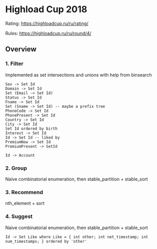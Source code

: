 # Highload Cup 2018

Rating: https://highloadcup.ru/ru/rating/

Rules: https://highloadcup.ru/ru/round/4/

## Overview

### 1. Filter
Implemented as set intersections and unions with help from binsearch

```
Sex -> Set Id
Domain -> Set Id
Set (Email -> Set Id)
Status -> Set Id
Fname -> Set Id
Set (Sname -> Set Id) -- maybe a prefix tree
PhoneCode -> Set Id
PhonePresent -> Set Id
Country -> Set Id
City -> Set Id
Set Id ordered by birth
Interest -> Set Id
Id -> Set Id -- liked by
PremiumNow -> Set Id
PremiumPresent -> SetId

Id -> Account
```

### 2. Group
Naive combinatorial enumeration, then stable_partition + stable_sort

### 3. Recommend
nth_element + sort

### 4. Suggest
Naive combinatorial enumeration, then stable_partition + stable_sort

```
Id -> Set Like where Like = { int other; int net_timestamp; int num_timestamps; } ordered by 'other'
```
